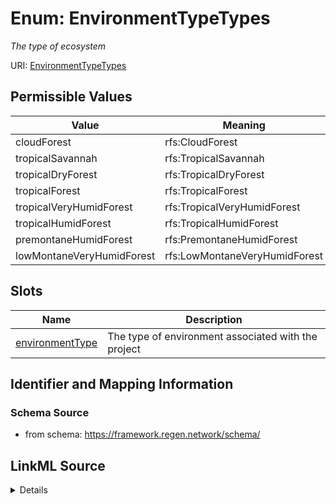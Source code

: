 # Enum: EnvironmentTypeTypes




_The type of ecosystem_



URI: [EnvironmentTypeTypes](EnvironmentTypeTypes.md)

## Permissible Values

| Value | Meaning | Description |
| --- | --- | --- |
| cloudForest | rfs:CloudForest |  |
| tropicalSavannah | rfs:TropicalSavannah |  |
| tropicalDryForest | rfs:TropicalDryForest |  |
| tropicalForest | rfs:TropicalForest |  |
| tropicalVeryHumidForest | rfs:TropicalVeryHumidForest |  |
| tropicalHumidForest | rfs:TropicalHumidForest |  |
| premontaneHumidForest | rfs:PremontaneHumidForest |  |
| lowMontaneVeryHumidForest | rfs:LowMontaneVeryHumidForest |  |




## Slots

| Name | Description |
| ---  | --- |
| [environmentType](environmentType.md) | The type of environment associated with the project |






## Identifier and Mapping Information







### Schema Source


* from schema: https://framework.regen.network/schema/






## LinkML Source

<details>
```yaml
name: EnvironmentTypeTypes
description: The type of ecosystem
from_schema: https://framework.regen.network/schema/
rank: 1000
permissible_values:
  cloudForest:
    text: cloudForest
    meaning: rfs:CloudForest
  tropicalSavannah:
    text: tropicalSavannah
    meaning: rfs:TropicalSavannah
  tropicalDryForest:
    text: tropicalDryForest
    meaning: rfs:TropicalDryForest
  tropicalForest:
    text: tropicalForest
    meaning: rfs:TropicalForest
  tropicalVeryHumidForest:
    text: tropicalVeryHumidForest
    meaning: rfs:TropicalVeryHumidForest
  tropicalHumidForest:
    text: tropicalHumidForest
    meaning: rfs:TropicalHumidForest
  premontaneHumidForest:
    text: premontaneHumidForest
    meaning: rfs:PremontaneHumidForest
  lowMontaneVeryHumidForest:
    text: lowMontaneVeryHumidForest
    meaning: rfs:LowMontaneVeryHumidForest

```
</details>
